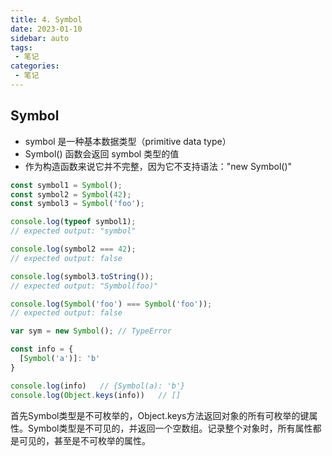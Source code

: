 ```yaml
---
title: 4. Symbol
date: 2023-01-10
sidebar: auto
tags:
 - 笔记
categories:
 - 笔记
---
```


## Symbol
- symbol 是一种基本数据类型（primitive data type）
- Symbol() 函数会返回 symbol 类型的值
- 作为构造函数来说它并不完整，因为它不支持语法："new Symbol()"
```js
const symbol1 = Symbol();
const symbol2 = Symbol(42);
const symbol3 = Symbol('foo');

console.log(typeof symbol1);
// expected output: "symbol"

console.log(symbol2 === 42);
// expected output: false

console.log(symbol3.toString());
// expected output: "Symbol(foo)"

console.log(Symbol('foo') === Symbol('foo'));
// expected output: false

var sym = new Symbol(); // TypeError
```

```js
const info = {
  [Symbol('a')]: 'b'
}

console.log(info)   // {Symbol(a): 'b'}
console.log(Object.keys(info))   // []
```

首先Symbol类型是不可枚举的，Object.keys方法返回对象的所有可枚举的键属性。Symbol类型是不可见的，并返回一个空数组。记录整个对象时，所有属性都是可见的，甚至是不可枚举的属性。



